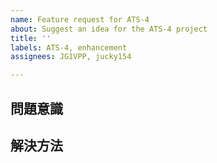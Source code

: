 ```yaml
---
name: Feature request for ATS-4
about: Suggest an idea for the ATS-4 project
title: ''
labels: ATS-4, enhancement
assignees: JG1VPP, jucky154

---
```


## 問題意識

## 解決方法
